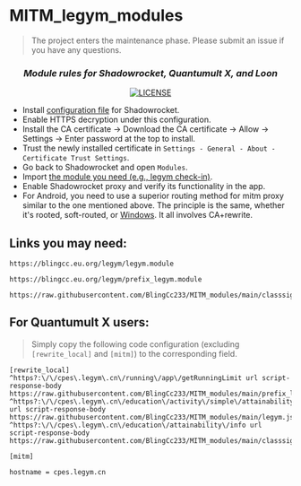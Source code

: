 # MITM_legym_modules
> The project enters the maintenance phase. Please submit an issue if you have any questions.
<div align="center">
  
### _Module rules for Shadowrocket, Quantumult X, and Loon_
[![LICENSE](https://img.shields.io/badge/license-Anti%20996-blue.svg)](https://github.com/996icu/996.ICU/blob/master/LICENSE)


</div>


- Install [configuration file](https://whatshub.top/config/shadowrocket_basic.conf) for Shadowrocket.
- Enable HTTPS decryption under this configuration.
- Install the CA certificate -> Download the CA certificate -> Allow -> Settings -> Enter password at the top to install.
- Trust the newly installed certificate in `Settings - General - About - Certificate Trust Settings`.
- Go back to Shadowrocket and open `Modules`.
- Import [the module you need (e.g., legym check-in)](https://blingcc.eu.org/legym/legym.module).
- Enable Shadowrocket proxy and verify its functionality in the app.
- For Android, you need to use a superior routing method for mitm proxy similar to the one mentioned above. The principle is the same, whether it's rooted, soft-routed, or [Windows](https://github.com/Grergo/clash-with-mitm?tab=readme-ov-file#mitm-configuration). It all involves CA+rewrite.

## Links you may need:

```properties 
https://blingcc.eu.org/legym/legym.module
```
```properties
https://blingcc.eu.org/legym/prefix_legym.module
```
```properties
https://raw.githubusercontent.com/BlingCc233/MITM_modules/main/classsign.module
```

## For Quantumult X users:
> Simply copy the following code configuration (excluding `[rewrite_local]` and `[mitm]`) to the corresponding field.

```properties
[rewrite_local]
^https?:\/\/cpes\.legym\.cn\/running\/app\/getRunningLimit url script-response-body https://raw.githubusercontent.com/BlingCc233/MITM_modules/main/prefix_legym.js
^https?:\/\/cpes\.legym\.cn\/education\/activity\/simple\/attainability\/get url script-response-body https://raw.githubusercontent.com/BlingCc233/MITM_modules/main/legym.js
^https?:\/\/cpes\.legym\.cn\/education\/attainability\/info url script-response-body https://raw.githubusercontent.com/BlingCc233/MITM_modules/main/classsign.js

[mitm] 

hostname = cpes.legym.cn

```
